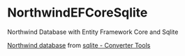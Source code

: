 # NorthwindEFCoreSqlite

Northwind Database with Entity Framework Core and Sqlite

[Northwind database](http://download.vive.net/Northwind.zip) from [sqlite - Converter Tools](https://www2.sqlite.org/cvstrac/wiki?p=ConverterTools)

